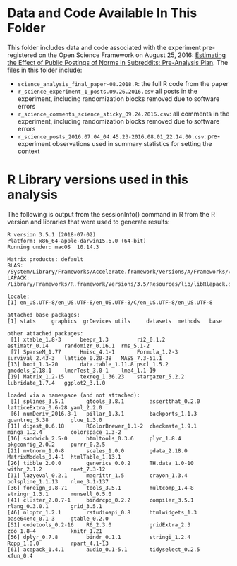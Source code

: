 # Data and Code Available In This Folder
This folder includes data and code associated with the experiment pre-registered on the Open Science Framework on August 25, 2016: [Estimating the Effect of Public Postings of Norms in Subreddits: Pre-Analysis Plan](https://osf.io/jhkcf/). The files in this folder include:

* `science_analysis_final_paper-08.2018.R`: the full R code from the paper
* `r_science_experiment_1_posts.09.26.2016.csv` all posts in the experiment, including randomization blocks removed due to software errors
* `r_science_comments_science_sticky_09.24.2016.csv`: all comments in the experiment, including randomization blocks removed due to software errors
* `r_science_posts_2016.07.04_04.45.23-2016.08.01_22.14.00.csv`: pre-experiment observations used in summary statistics for setting the context

# R Library versions used in this analysis
The following is output from the sessionInfo() command in R from the R version and libraries that were used to generate results:

```
R version 3.5.1 (2018-07-02)
Platform: x86_64-apple-darwin15.6.0 (64-bit)
Running under: macOS  10.14.3

Matrix products: default
BLAS: /System/Library/Frameworks/Accelerate.framework/Versions/A/Frameworks/vecLib.framework/Versions/A/libBLAS.dylib
LAPACK: /Library/Frameworks/R.framework/Versions/3.5/Resources/lib/libRlapack.dylib

locale:
[1] en_US.UTF-8/en_US.UTF-8/en_US.UTF-8/C/en_US.UTF-8/en_US.UTF-8

attached base packages:
[1] stats     graphics  grDevices utils     datasets  methods   base

other attached packages:
 [1] xtable_1.8-3      beepr_1.3         ri2_0.1.2         estimatr_0.14     randomizr_0.16.1  rms_5.1-2
 [7] SparseM_1.77      Hmisc_4.1-1       Formula_1.2-3     survival_2.43-3   lattice_0.20-38   MASS_7.3-51.1
[13] boot_1.3-20       data.table_1.11.8 pscl_1.5.2        gmodels_2.18.1    lmerTest_3.0-1    lme4_1.1-19
[19] Matrix_1.2-15     texreg_1.36.23    stargazer_5.2.2   lubridate_1.7.4   ggplot2_3.1.0

loaded via a namespace (and not attached):
 [1] splines_3.5.1       gtools_3.8.1        assertthat_0.2.0    latticeExtra_0.6-28 yaml_2.2.0
 [6] numDeriv_2016.8-1   pillar_1.3.1        backports_1.1.3     quantreg_5.38       glue_1.3.0
[11] digest_0.6.18       RColorBrewer_1.1-2  checkmate_1.9.1     minqa_1.2.4         colorspace_1.3-2
[16] sandwich_2.5-0      htmltools_0.3.6     plyr_1.8.4          pkgconfig_2.0.2     purrr_0.2.5
[21] mvtnorm_1.0-8       scales_1.0.0        gdata_2.18.0        MatrixModels_0.4-1  htmlTable_1.13.1
[26] tibble_2.0.0        generics_0.0.2      TH.data_1.0-10      withr_2.1.2         nnet_7.3-12
[31] lazyeval_0.2.1      magrittr_1.5        crayon_1.3.4        polspline_1.1.13    nlme_3.1-137
[36] foreign_0.8-71      tools_3.5.1         multcomp_1.4-8      stringr_1.3.1       munsell_0.5.0
[41] cluster_2.0.7-1     bindrcpp_0.2.2      compiler_3.5.1      rlang_0.3.0.1       grid_3.5.1
[46] nloptr_1.2.1        rstudioapi_0.8      htmlwidgets_1.3     base64enc_0.1-3     gtable_0.2.0
[51] codetools_0.2-16    R6_2.3.0            gridExtra_2.3       zoo_1.8-4           knitr_1.21
[56] dplyr_0.7.8         bindr_0.1.1         stringi_1.2.4       Rcpp_1.0.0          rpart_4.1-13
[61] acepack_1.4.1       audio_0.1-5.1       tidyselect_0.2.5    xfun_0.4
```

